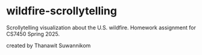 # wildfire-scrollytelling
Scrollytelling visualization about the U.S. wildfire. Homework assignment for CS7450 Spring 2025.

created by Thanawit Suwannikom

